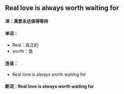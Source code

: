 ## Real love is always worth waiting for

#### 译：真爱永远值得等待

#### 单词：

- Real：真正的
- worth：值

#### 连读：

- Real love is always worth waiting for

#### 断词：Real love is always worth waiting for
